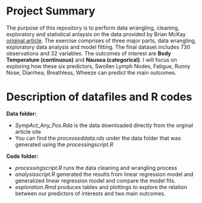 # Project Summary 
The purpose of this repository is to perform data wrangling, cleaning, exploratory and statistical anlaysis on the data provided by Brian McKay [original article](https://datadryad.org/stash/dataset/doi:10.5061/dryad.51c59zw4v). The exercise comprises of three major parts, data wrangling, exploratory data analysis and model fitting. The final dataset includes 730 observations and 32 variables. The outcomes of interest are **Body Temperature (continuous)** and **Nausea (categorical)**. I will focus on exploring how these six predictors, Swollen Lymph Nodes, Fatigue, Runny Nose, Diarrhea, Breathless, Wheeze can predict the main outcomes. 

# Description of datafiles and R codes
**Data folder:** 
- *SympAct_Any_Pos.Rda* is the data downloaded directly from the orginal article site 
- You can find the *processeddata.rds* under the data folder that was generated using the *processingscript.R*


**Code folder:** 
- *processingscript.R* runs the data cleaning and wrangling process
- *analysisscript.R* generated the results from linear regression model and generalized linear regression model and compare the model fits. 
- *exploration.Rmd* produces tables and plottings to explore the relation between our predictors of interests and two main outcomes. 
